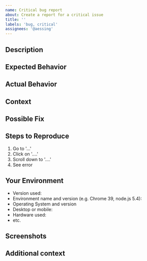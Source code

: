 ```yaml
---
name: Critical bug report
about: Create a report for a critical issue
title: ''
labels: 'bug, critical'
assignees: '@aessing'
---
```


<!-- Please provide a general summary of the issue in the Title above -->

## Description
<!-- Please provide a more detailed introduction to the issue itself, and why you consider it to be a bug -->

## Expected Behavior
<!-- Please tell us what should happen -->

## Actual Behavior
<!-- Please tell us what happens instead -->

## Context
<!-- How has this bug affected you? What were you trying to accomplish? -->

## Possible Fix
<!-- Not obligatory, but suggest a fix or reason for the bug -->

## Steps to Reproduce
<!-- Please provide a link to a live example, or an unambiguous set of steps to reproduce this bug. Include code to reproduce, if relevant -->
1. Go to '...'
2. Click on '....'
3. Scroll down to '....'
4. See error

## Your Environment
<!-- Please include as many relevant details about the environment you experienced the bug in -->
- Version used:
- Environment name and version (e.g. Chrome 39, node.js 5.4):
- Operating System and version
- Desktop or mobile:
- Hardware used:
- etc.

## Screenshots
<!-- If applicable, please add screenshots to help explain your problem. -->

## Additional context
<!-- Please add any other context about the problem here. -->
